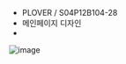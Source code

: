- PLOVER / S04P12B104-28
- 메인페이지 디자인
- 

![image](/uploads/ae265c4bf15d47381655ffa720dbc7c2/image.png)
